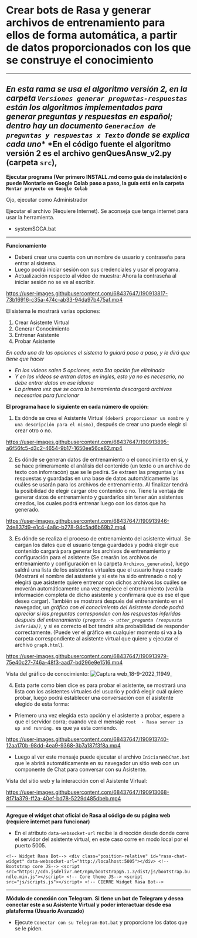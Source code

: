 # Crear bots de Rasa y generar archivos de entrenamiento para ellos de forma automática, a partir de datos proporcionados con los que se construye el conocimiento


---
*En esta rama se usa el algoritmo versión 2, en la carpeta `Versiones generar preguntas-respuestas` están los algoritmos implementados para generar preguntas y respuestas en español; dentro hay un documento `Generacion de preguntas y respuestas x Texto` donde se explica cada uno**
*En el código fuente el algoritmo versión 2 es el archivo genQuesAnsw_v2.py (carpeta `src`), 
---
**Ejecutar programa (Ver primero INSTALL.md como guía de instalación) o puede Montarlo en Google Colab paso a paso, la guía está en la carpeta `Montar proyecto en Google Colab`**

  Ojo, ejecutar como Administrador

  Ejecutar el archivo (Requiere Internet). Se aconseja que tenga internet para usar la herramienta.

- systemSGCA.bat

---

**Funcionamiento**

- Deberá crear una cuenta con un nombre de usuario y contraseña para entrar al sistema.
- Luego podrá iniciar sesión con sus credenciales y usar el programa.
- Actualización respecto al video de muestra: Ahora la contraseña al iniciar sesión no se ve al escribir.


https://user-images.githubusercontent.com/68437647/190913817-73b16916-c35a-474c-ab33-94da97b475af.mp4



El sistema le mostrará varias opciones:
   1. Crear Asistente Virtual
   2. Generar Conocimiento
   3. Entrenar Asistente
   4. Probar Asistente

 *En cada una de las opciones el sistema lo guiará paso a paso, y le dirá que tiene que hacer*
 - *En los videos salen 5 opciones, esta 5ta opción fue eliminada*
 - *Y en los videos se entran datos en ingles, esto ya no es necesario, no debe entrar datos en ese idioma*
 - *La primera vez que se corra la herramienta descargará archivos necesarios para funcionar*

  **El programa hace lo siguiente en cada número de opción:**

  1. Es dónde se crea el Asistente Virtual `(deberá proporcionar un nombre y una descripción para el mismo)`, después de crear uno puede elegir si crear otro o no.

https://user-images.githubusercontent.com/68437647/190913895-a6f56fc5-d3c2-4654-9b17-1650ee56ce62.mp4


  2. Es dónde se generan datos de entrenamiento o el conocimiento en sí, y se hace primeramente el análisis del contenido (un texto o un archivo de texto con infomracón) que se le pedirá. Se extraen las preguntas y las respuestas y guardadas en una base de datos automáticamente las cuáles se usarán para los archivos de entrenamiento. Al finalizar tendrá la posibilidad de elegir cargar otro contenido o no. Tiene la ventaja de generar datos de entrenamiento y guardarlos sin tener aún asistentes creados, los cuales podrá entrenar luego con los datos que ha generado.
  

https://user-images.githubusercontent.com/68437647/190913946-2de837d9-e1c4-4a8c-b278-94c5ad6b69b2.mp4


  3. Es dónde se realiza el proceso de entrenamiento del asistente virtual. Se cargan los datos que el usuario tenga guardados y podrá elegir que contenido cargará para generar los archivos de entrenamiento y configuración para el asistente (Se crearán los archivos de entrenamiento y configuración en la carpeta `Archivos_generados`), luego saldrá una lista de los asistentes virtuales que el usuario haya creado (Mostrará el nombre del asistente y si este ha sido entrenado o no) y elegirá que asistente quiere entrenar con dichos archivos los cuáles se moverán automáticamente una vez empiece el entrenamiento (verá la información completa de dicho asistente y confirmará que es ese el que desea cargar). También se mostrará después del entrenamiento en el navegador, un *gráfico con el conocimiento del Asistente donde podrá apreciar si las preguntas corresponden con las respuestas inferidas después del entrenamiento `(pregunta -> utter_pregunta (respuesta inferida))`*, y si es correcto el bot tendrá alta probabilidad de responder correctamente. (Puede ver el gráfico en cualquier momento si va a la carpeta correspondiente al asistente virtual que quiere y ejecutar el archivo `graph.html`).
  

https://user-images.githubusercontent.com/68437647/190913979-75e40c27-746a-48f3-aad7-bd296e9e1516.mp4


Vista del gráfico de conocimiento:
![Captura web_18-9-2022_11949_](https://user-images.githubusercontent.com/68437647/190914156-090a760f-c34c-4f0a-8c4c-85bd02e1ae0a.jpeg)

  4. Esta parte como bien dice es para probar el asistente, se mostrará una lista con los asistentes virtuales del usuario y podrá elegir cuál quiere probar, luego podrá establecer una conversación con el asistente elegido de esta forma:

- Priemero una vez elegida esta opción y el asistente a probar, espere a que el servidor corra; cuando vea el mensaje `root  - Rasa server is up and running.` es que ya esta corriendo.


https://user-images.githubusercontent.com/68437647/190913740-12aa170b-98dd-4ea9-9368-3b7a187f3f8a.mp4



- Luego al ver este mensaje puede ejecutar el archivo `IniciarWebChat.bat` que le abrirá automáticamente en su navegador un sitio web con un componente de Chat para conversar con su Asistente.

Vista del sitio web y la interacción con el Asistente Virtual:


https://user-images.githubusercontent.com/68437647/190913068-8f71a379-ff2a-40ef-bd78-5229d485dbeb.mp4

---
**Agregue el widget chat oficial de Rasa al código de su página web (requiere internet para funcionar)**
- En el atributo `data-websocket-url` recibe la dirección desde donde corre el servidor del asistente virtual, en este caso corre en modo local por el puerto 5005.

`<!-- Widget Rasa Bot-->
    <div class="position-relative" id="rasa-chat-widget" data-websocket-url="http://localhost:5005"></div>
    <!-- Bootstrap core JS-->
    <script src="https://cdn.jsdelivr.net/npm/bootstrap@5.1.3/dist/js/bootstrap.bundle.min.js"></script>
    <!-- Core theme JS-->
    <script src="js/scripts.js"></script>
    <!-- CIERRE Widget Rasa Bot-->`

---
**Módulo de conexión con Telegram. Si tiene un bot de Telegram y desea conectar este a su Asistente Virtual y poder interactuar desde esa plataforma (Usuario Avanzado)**

- Ejecute `Conectar con su Telegram-Bot.bat` y proporcione los datos que se le piden.

